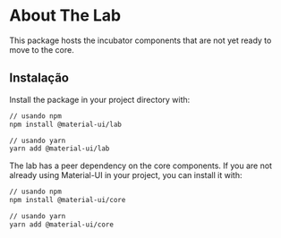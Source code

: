 # About The Lab

<p class="description">This package hosts the incubator components that are not yet ready to move to the core.</p>

## Instalação

Install the package in your project directory with:

```sh
// usando npm
npm install @material-ui/lab

// usando yarn
yarn add @material-ui/lab
```

The lab has a peer dependency on the core components. If you are not already using Material-UI in your project, you can install it with:

```sh
// usando npm
npm install @material-ui/core

// usando yarn
yarn add @material-ui/core
```
